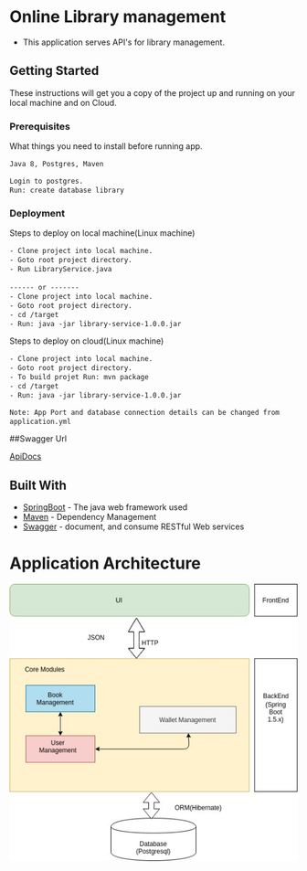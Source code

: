 # Online Library management

- This application serves API's for library management.

## Getting Started

These instructions will get you a copy of the project up and running on your local machine and on Cloud.

### Prerequisites

What things you need to install before running app.

```
Java 8, Postgres, Maven
```
```
Login to postgres.
Run: create database library
```
### Deployment

Steps to deploy on local machine(Linux machine)

```
- Clone project into local machine.
- Goto root project directory.
- Run LibraryService.java 

------ or -------
- Clone project into local machine.
- Goto root project directory.
- cd /target
- Run: java -jar library-service-1.0.0.jar

```

Steps to deploy on cloud(Linux machine)

```
- Clone project into local machine.
- Goto root project directory.
- To build projet Run: mvn package 
- cd /target
- Run: java -jar library-service-1.0.0.jar

```
```
Note: App Port and database connection details can be changed from application.yml
```

##Swagger Url

[ApiDocs](http://ec2-13-58-223-152.us-east-2.compute.amazonaws.com:8080/swagger-ui.html#/)

## Built With

* [SpringBoot](https://spring.io/projects/spring-boot) - The java web framework used
* [Maven](https://maven.apache.org/) - Dependency Management
* [Swagger](https://swagger.io/) - document, and consume RESTful Web services

# Application Architecture

![alt text](https://github.com/utsav91092/library/blob/master/architecture.jpg)





